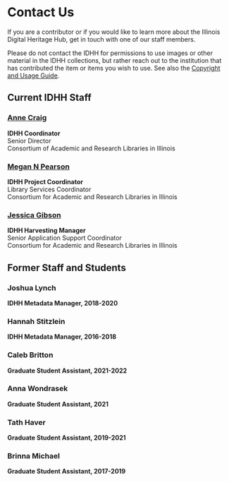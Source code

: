 # Contact Us

If you are a contributor or if you would like to learn more about the Illinois Digital Heritage Hub, get in touch with one of our staff members.

Please do not contact the IDHH for permissions to use images or other material in the IDHH collections, but rather reach out to the institution that has contributed the item or items you wish to use. See also the [Copyright and Usage Guide](/about/usage-terms).

## Current IDHH Staff

### [Anne Craig](mailto:abcraig@uillinois.edu)

**IDHH Coordinator**  
Senior Director  
Consortium of Academic and Research Libraries in Illinois

### [Megan N Pearson](mailto:megannp4@uillinois.edu)

**IDHH Project Coordinator**  
Library Services Coordinator  
Consortium for Academic and Research Libraries in Illinois

### [Jessica Gibson](mailto:oram@uillinois.edu)

**IDHH Harvesting Manager**  
Senior Application Support Coordinator  
Consortium for Academic and Research Libraries in Illinois

## Former Staff and Students

### Joshua Lynch

**IDHH Metadata Manager, 2018-2020**

### Hannah Stitzlein

**IDHH Metadata Manager, 2016-2018**

### Caleb Britton

**Graduate Student Assistant, 2021-2022**

### Anna Wondrasek

**Graduate Student Assistant, 2021**

### Tath Haver

**Graduate Student Assistant, 2019-2021**

### Brinna Michael

**Graduate Student Assistant, 2017-2019**
